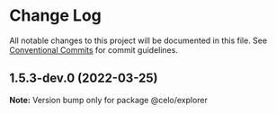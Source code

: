 # Change Log

All notable changes to this project will be documented in this file.
See [Conventional Commits](https://conventionalcommits.org) for commit guidelines.

## 1.5.3-dev.0 (2022-03-25)

**Note:** Version bump only for package @celo/explorer
